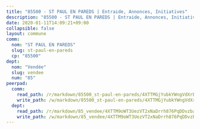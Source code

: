 ```yaml
---
title: "85500 - ST PAUL EN PAREDS | Entraide, Annonces, Initiatives"
description: "85500 - ST PAUL EN PAREDS | Entraide, Annonces, Initiatives"
date: 2020-01-11T14:09:21+09:00
collapsible: false
layout: commune
comm:
  nom: "ST PAUL EN PAREDS"
  slug: st-paul-en-pareds
  cp: "85500"
dept:
  nom: "Vendée"
  slug: vendee
  num: "85"
peerpad:
  comm:
    read_path: /r/markdown/85500_st-paul-en-pareds/4XTTMGjYubkYWngVdXrBxCPWwwDu9WCyGDvaCtHvEmSmr8Lyn
    write_path: /w/markdown/85500_st-paul-en-pareds/4XTTMGjYubkYWngVdXrBxCPWwwDu9WCyGDvaCtHvEmSmr8Lyn-K3TgTctKgB3gRadyo1Y8PEX6Hk7BZn5owR3nZdhFcwrhcMQPZYXAmB9wouAwoeQsXgjTDUgDX4rTry58TW5uqceT8kNwcVc4rVvBgyCfuDiruFeN8druhVJDkvMiMqWsnBVq8JLg
  dept:
    read_path: /r/markdown/85_vendee/4XTTM9oWT3UezVT2xNaDrrh876PqDDvzbaovSPP6P6ha63Ezk
    write_path: /w/markdown/85_vendee/4XTTM9oWT3UezVT2xNaDrrh876PqDDvzbaovSPP6P6ha63Ezk-K3TgTz4T2Ao5CxcmNgKRpi6DXEbSZWgvvZNdT7V4KiJycR1vvtGLxg5iYYYKajishdNzKNazAywn7vjwqtQs859ALiENaqFJQsULDwd4rYqVPy8n3JbNCeuPxinCnetCgcSuCcyv
---
```


